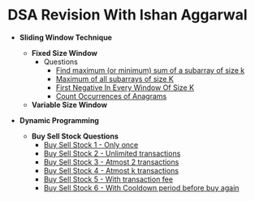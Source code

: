 # DSA Revision With Ishan Aggarwal

* **Sliding Window Technique**
    * **Fixed Size Window**
        - Questions
            * [Find maximum (or minimum) sum of a subarray of size k](https://github.com/ishan-aggarwal/dsa_by_ishan/blob/master/src/main/java/sliding_window/fixed/MaximumSumOfAllSubarrayOfSizeK.java)
            * [Maximum of all subarrays of size K](https://github.com/ishan-aggarwal/dsa_by_ishan/blob/master/src/main/java/sliding_window/fixed/MaximumElementOfEachSubarrayOfSizeK.java)
            * [First Negative In Every Window Of Size K](https://github.com/ishan-aggarwal/dsa_by_ishan/blob/master/src/main/java/sliding_window/fixed/FirstNegativeOfEachSubarrayOfSizeK.java)
            * [Count Occurrences of Anagrams](https://github.com/ishan-aggarwal/dsa_by_ishan/blob/master/src/main/java/sliding_window/fixed/CountAnagrams.java)
    * **Variable Size Window**

* **Dynamic Programming**
    * **Buy Sell Stock Questions**
        * [Buy Sell Stock 1 - Only once](https://github.com/ishan-aggarwal/dsa_by_ishan/blob/master/src/main/java/dynamic_programming/buy_sell_stock/BuySellStock1.java)
        * [Buy Sell Stock 2 - Unlimited transactions](https://github.com/ishan-aggarwal/dsa_by_ishan/blob/master/src/main/java/dynamic_programming/buy_sell_stock/BuySellStock2.java)
        * [Buy Sell Stock 3 - Atmost 2 transactions](https://github.com/ishan-aggarwal/dsa_by_ishan/blob/master/src/main/java/dynamic_programming/buy_sell_stock/BuySellStock3.java)
        * [Buy Sell Stock 4 - Atmost k transactions](https://github.com/ishan-aggarwal/dsa_by_ishan/blob/master/src/main/java/dynamic_programming/buy_sell_stock/BuySellStock4.java)
        * [Buy Sell Stock 5 - With transaction fee](https://github.com/ishan-aggarwal/dsa_by_ishan/blob/master/src/main/java/dynamic_programming/buy_sell_stock/BuySellStock5.java)
        * [Buy Sell Stock 6 - With Cooldown period before buy again](https://github.com/ishan-aggarwal/dsa_by_ishan/blob/master/src/main/java/dynamic_programming/buy_sell_stock/BuySellStock6.java)
